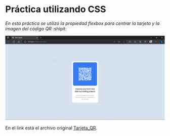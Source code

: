 # Práctica utilizando CSS 

*En esta práctica se utilizó la propiedad flexbox para centrar la tarjeta y la imagen del código QR* :shipit:

![Práctica con la cual se está aprendiendo HTML y CSS](./IMG/tarjeta.png)

En el link está el archivo original [Tarjeta_QR](https://res.cloudinary.com/dz209s6jk/image/upload/v1642681473/Challenges/lzfaukzhigbavv5sc26b.jpg).